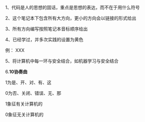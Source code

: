 1、代码是人的思想的固话，重点是思想的表达，而不在于用什么符号

2、这个笔记本下包含所有大方向，更小的方向会以链接的形式给出

3、所有方向编写按照笔记本音标顺序给出

4、已经学过，并多次实践的设置为黄色

  例： XXX

5、将计算机中每一环与安全结合，如机器学习与安全结合

6.**10协奏曲**

1为是、开、对、有、这

0为否、关闭、错误、无、那

1象征有关计算机的



0象征无关计算机的